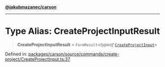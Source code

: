 [**@jakubmazanec/carson**](../README.md)

---

# Type Alias: CreateProjectInputResult

> **CreateProjectInputResult** = `FormResult`\<_typeof_
> [`CreateProjectInput`](../variables/CreateProjectInput.md)\>

Defined in:
[packages/carson/source/commands/create-project/CreateProjectInput.ts:37](https://github.com/jakubmazanec/tools/blob/5907d31a071e860d7db8b8a00f698d18fe23e18a/packages/carson/source/commands/create-project/CreateProjectInput.ts#L37)
